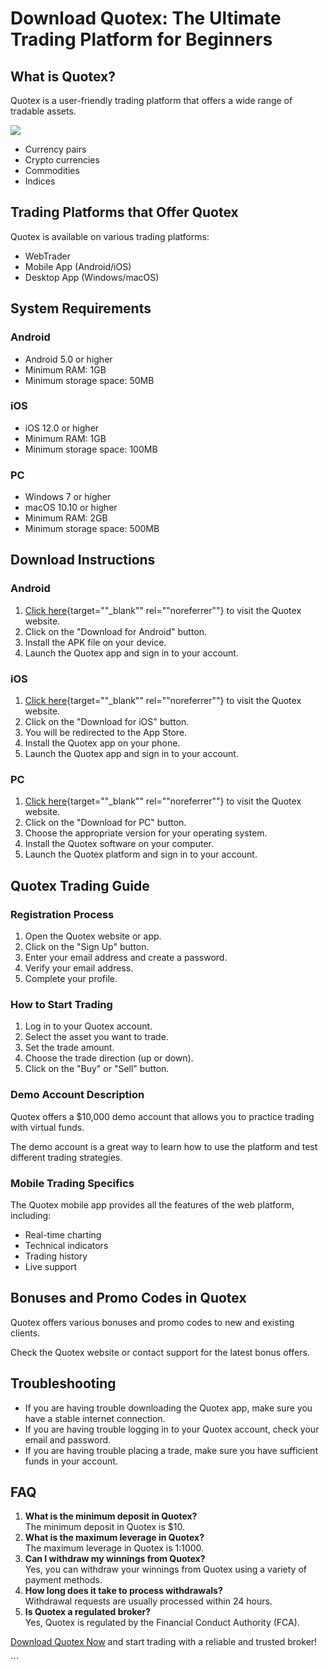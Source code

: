 # Download Quotex: The Ultimate Trading Platform for Beginners

## What is Quotex?

Quotex is a user-friendly trading platform that offers a wide range of
tradable assets.

[![](https://static.quotex.io/files/1_en/300_250.jpg)](https://traff.sbs/brokerqxsignupf)

-   Currency pairs
-   Crypto currencies
-   Commodities
-   Indices

## Trading Platforms that Offer Quotex

Quotex is available on various trading platforms:

-   WebTrader
-   Mobile App (Android/iOS)
-   Desktop App (Windows/macOS)

## System Requirements

### Android

-   Android 5.0 or higher
-   Minimum RAM: 1GB
-   Minimum storage space: 50MB

### iOS

-   iOS 12.0 or higher
-   Minimum RAM: 1GB
-   Minimum storage space: 100MB

### PC

-   Windows 7 or higher
-   macOS 10.10 or higher
-   Minimum RAM: 2GB
-   Minimum storage space: 500MB

## Download Instructions

### Android

1.  [Click
    here](\%22https://traff.sbs/quotexonelink\%22){target=""_blank""
    rel=""noreferrer""} to visit the Quotex website.
2.  Click on the "Download for Android" button.
3.  Install the APK file on your device.
4.  Launch the Quotex app and sign in to your account.

### iOS

1.  [Click
    here](\%22https://traff.sbs/quotexonelink\%22){target=""_blank""
    rel=""noreferrer""} to visit the Quotex website.
2.  Click on the "Download for iOS" button.
3.  You will be redirected to the App Store.
4.  Install the Quotex app on your phone.
5.  Launch the Quotex app and sign in to your account.

### PC

1.  [Click
    here](\%22https://traff.sbs/quotexonelink\%22){target=""_blank""
    rel=""noreferrer""} to visit the Quotex website.
2.  Click on the "Download for PC" button.
3.  Choose the appropriate version for your operating system.
4.  Install the Quotex software on your computer.
5.  Launch the Quotex platform and sign in to your account.

## Quotex Trading Guide

### Registration Process

1.  Open the Quotex website or app.
2.  Click on the "Sign Up" button.
3.  Enter your email address and create a password.
4.  Verify your email address.
5.  Complete your profile.

### How to Start Trading

1.  Log in to your Quotex account.
2.  Select the asset you want to trade.
3.  Set the trade amount.
4.  Choose the trade direction (up or down).
5.  Click on the "Buy" or "Sell" button.

### Demo Account Description

Quotex offers a \$10,000 demo account that allows you to practice
trading with virtual funds.

The demo account is a great way to learn how to use the platform and
test different trading strategies.

### Mobile Trading Specifics

The Quotex mobile app provides all the features of the web platform,
including:

-   Real-time charting
-   Technical indicators
-   Trading history
-   Live support

## Bonuses and Promo Codes in Quotex

Quotex offers various bonuses and promo codes to new and existing
clients.

Check the Quotex website or contact support for the latest bonus offers.

## Troubleshooting

-   If you are having trouble downloading the Quotex app, make sure you
    have a stable internet connection.
-   If you are having trouble logging in to your Quotex account, check
    your email and password.
-   If you are having trouble placing a trade, make sure you have
    sufficient funds in your account.

## FAQ

1.  **What is the minimum deposit in Quotex?**\
    The minimum deposit in Quotex is \$10.
2.  **What is the maximum leverage in Quotex?**\
    The maximum leverage in Quotex is 1:1000.
3.  **Can I withdraw my winnings from Quotex?**\
    Yes, you can withdraw your winnings from Quotex using a variety of
    payment methods.
4.  **How long does it take to process withdrawals?**\
    Withdrawal requests are usually processed within 24 hours.
5.  **Is Quotex a regulated broker?**\
    Yes, Quotex is regulated by the Financial Conduct Authority (FCA).

[Download Quotex Now](\%22https://traff.sbs/quotexonelink\%22) and start
trading with a reliable and trusted broker!

\`\`\`


